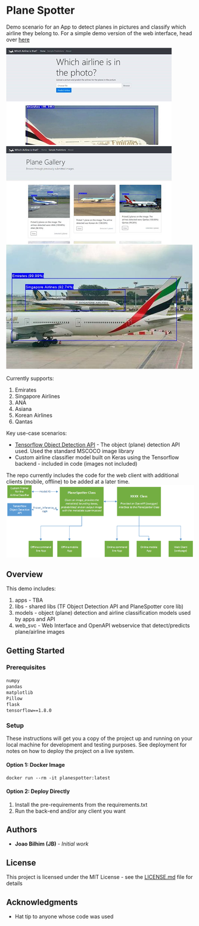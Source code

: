 # Plane Spotter
Demo scenario for an App to detect planes in pictures and classify which airline they belong to. For a simple demo version of the web interface, head over [here](http://planespotter-demo.azurewebsites.net)

![Example pipeline](images/readme5.jpg) 
![Example pipeline](images/readme3.png)  
![Example pipeline](images/readme4.jpg)

Currently supports:
1. Emirates
2. Singapore Airlines
3. ANA
4. Asiana
5. Korean Airlines
6. Qantas



Key use-case scenarios:
* [Tensorflow Object Detection API](https://github.com/tensorflow/models/tree/master/research/object_detection) - The object (plane) detection API used. Used the standard MSCOCO image library
* Custom airline classifier model built on Keras using the Tensorflow backend - included in code (images not included)

The repo currently includes the code for the web client with additional clients (mobile, offline) to be added at a later time.  
![Example pipeline](images/readme2.png)

## Overview
This demo includes:
1. apps - TBA
2. libs - shared libs (TF Object Detection API and PlaneSpotter core lib)
3. models - object (plane) detection and airline classification models used by apps and API
4. web_svc - Web Interface and OpenAPI webservice that detect/predicts plane/airline images

## Getting Started

### Prerequisites
```
numpy
pandas
matplotlib
Pillow
flask
tensorflow==1.8.0
```

### Setup
These instructions will get you a copy of the project up and running on your local machine for development and testing purposes. See deployment for notes on how to deploy the project on a live system.

#### Option 1: Docker Image
```
docker run --rm -it planespotter:latest

```

#### Option 2: Deploy Directly
1. Install the pre-requirements from the requirements.txt
2. Run the back-end and/or any client you want

## Authors

* **Joao Bilhim (JB)** - *Initial work*


## License

This project is licensed under the MIT License - see the [LICENSE.md](LICENSE.md) file for details

## Acknowledgments

* Hat tip to anyone whose code was used

